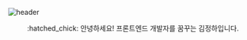 ![header](https://capsule-render.vercel.app/api?type=waving&color=auto&height=200&section=header&text=Welcome!%20I'm%20Jeong-ha&fontSize=60)

<div align="center">
:hatched_chick: 안녕하세요! 프론트엔드 개발자를 꿈꾸는 김정하입니다.
</div>

